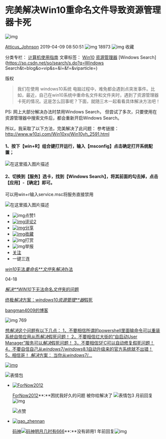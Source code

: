 # 完美解决Win10重命名文件导致资源管理器卡死

![img](https://csdnimg.cn/release/blogv2/dist/pc/img/original.png)

[Atticus_Johnson](https://blog.csdn.net/weixin_39886691) 2019-04-09 08:50:51 ![img](https://csdnimg.cn/release/blogv2/dist/pc/img/articleReadEyes.png) 18973 ![img](https://csdnimg.cn/release/blogv2/dist/pc/img/tobarCollect.png) 收藏

分类专栏： [计算机使用指南](https://blog.csdn.net/weixin_39886691/category_8839388.html) 文章标签： [Win10](https://www.csdn.net/tags/MtjaEg4sMDAzNDItYmxvZwO0O0OO0O0O.html) [资源管理器](https://www.csdn.net/tags/MtTaEg0sMDUyMTEtYmxvZwO0O0OO0O0O.html) [Windows Search](https://so.csdn.net/so/search/s.do?q=Windows Search&t=blog&o=vip&s=&l=&f=&viparticle=)

版权

> 我们在使用 windows10系统 电脑过程中，难免都会遇到点突发事件。比如，最近，自己在win10系统中重命名文件和文件夹时，遇到了资源管理器卡死的情况。这是怎么回事呢？下面，就随三木一起看看具体解决方法吧！

PS: 网上大部分解决办法时禁用Windows Search， 但尝试了多次，只要使用在资源管理器中搜索文件后，都会重新开启Windows Search。

所以，我采取了以下方法，完美解决了此问题：
参考链接：http://www.w10zj.com/Win10xy/Win10yh_2591.html



#### 1、按下【win+R】组合键打开运行，输入【msconfig】点击确定打开系统配置；

![在这里插入图片描述](https://img-blog.csdnimg.cn/2019040908390026.png?x-oss-process=image/watermark,type_ZmFuZ3poZW5naGVpdGk,shadow_10,text_aHR0cHM6Ly9ibG9nLmNzZG4ubmV0L3dlaXhpbl8zOTg4NjY5MQ==,size_16,color_FFFFFF,t_70)

#### 2、切换到【服务】选卡，找到【Windows Search】，将其前面的勾去掉，点击【应用】-【确定】即可。

可以用win+r输入service.msc将服务直接禁用

![在这里插入图片描述](https://img-blog.csdnimg.cn/20190409084114100.PNG?x-oss-process=image/watermark,type_ZmFuZ3poZW5naGVpdGk,shadow_10,text_aHR0cHM6Ly9ibG9nLmNzZG4ubmV0L3dlaXhpbl8zOTg4NjY5MQ==,size_16,color_FFFFFF,t_70)



- ![img](https://csdnimg.cn/release/blogv2/dist/pc/img/tobarThumbUp.png)点赞1
- [![img](https://csdnimg.cn/release/blogv2/dist/pc/img/tobarComment.png)评论2](https://blog.csdn.net/weixin_39886691/article/details/89132503#commentBox)
- [![img](https://csdnimg.cn/release/blogv2/dist/pc/img/tobarShare.png)分享](javascript:;)
- [![img](https://csdnimg.cn/release/blogv2/dist/pc/img/tobarCollect.png)收藏](javascript:;)
- ![img](https://csdnimg.cn/release/blogv2/dist/pc/img/tobarReward.png)打赏
- ![img](https://csdnimg.cn/release/blogv2/dist/pc/img/tobarReport.png)举报
- [关注](javascript:;)
- 一键三连

[*win10*无法*重命名**文件*夹*解决*办法](https://download.csdn.net/download/sanjue/9494858)

04-18

[*解决**WIN10*下无法命名*文件*夹的问题](https://download.csdn.net/download/sanjue/9494858)

[终极*解决*方案：*windows*10*资源管理**器*假死](https://blog.csdn.net/bangman4009/article/details/101955284)

[bangman4009的博客](https://blog.csdn.net/bangman4009)

![img](https://csdnimg.cn/release/blogv2/dist/pc/img/readCountWhite.png) 769

[想*解决*这个问题有以下几点： 1，不要相信所谓的powershell里面输命令可以重装系统自带应用从而*解决*假死问题！ 2，不要相信烂大街的“自启动User Manager”服务可以*解决*假死问题！ 3，不要相信SFC可以自动修复假死问题！ 4，不要自信自己从*windows*7/*windows*8.1自动升级来的官方系统就不出错！ 5，相信哥！ *解决*方案： 当你从*windows*7/...](https://blog.csdn.net/bangman4009/article/details/101955284)





[![img](https://profile.csdnimg.cn/0/5/1/3_weixin_45710390)](https://blog.csdn.net/weixin_45710390)

![表情包](https://csdnimg.cn/release/blogv2/dist/pc/img/emoticon.png)



- [![ForNow2012](https://profile.csdnimg.cn/9/3/7/3_fornow2012)](https://blog.csdn.net/ForNow2012)

  [ForNow2012](https://blog.csdn.net/ForNow2012)**:**困扰我好久的问题 被你给解决了 ![表情包](https://g.csdnimg.cn/static/face/monkey2/001.png)3 月前回复![img](https://csdnimg.cn/release/blogv2/dist/pc/img/commentMore.png)

  ![点赞](https://csdnimg.cn/release/blogv2/dist/pc/img/commentUnHeart.png)

- [![gao_zhennan](https://profile.csdnimg.cn/A/6/C/3_gao_zhennan)](https://blog.csdn.net/gao_zhennan)

  [码神![码神](https://csdnimg.cn/release/blogv2/dist/components/img/commentTagArrowWhite.png)](https://blog.csdn.net/blogdevteam/article/details/103478461)[明月几时有666](https://blog.csdn.net/gao_zhennan)**:**没有卵用1 年前回复![img](https://csdnimg.cn/release/blogv2/dist/pc/img/commentMore.png)